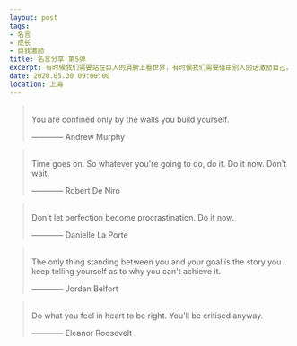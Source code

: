 ```yaml
---
layout: post
tags: 
- 名言
- 成长
- 自我激励
title: 名言分享 第5弹
excerpt: 有时候我们需要站在巨人的肩膀上看世界，有时候我们需要借由别人的话激励自己，有时候我们需要提醒自己变得更加优秀。
date: 2020.05.30 09:00:00
location: 上海
---
```


> <span class="icon-quotes-left"></span>  
> You are confined only by the walls you build yourself.
> <div class="source">———— Andrew Murphy</div>  
> <div class="quotes-right"><span class="icon-quotes-right"></span></div>

> <span class="icon-quotes-left"></span>  
> Time goes on. So whatever you're going to do, do it. Do it now. Don't wait.
> <div class="source">———— Robert De Niro</div>  
> <div class="quotes-right"><span class="icon-quotes-right"></span></div>

> <span class="icon-quotes-left"></span>  
> Don't let perfection become procrastination. Do it now.
> <div class="source">———— Danielle La Porte</div>  
> <div class="quotes-right"><span class="icon-quotes-right"></span></div>

> <span class="icon-quotes-left"></span>  
> The only thing standing between you and your goal is the story you keep telling yourself as to why you can't achieve it.            
> <div class="source">———— Jordan Belfort</div>  
> <div class="quotes-right"><span class="icon-quotes-right"></span></div>

> <span class="icon-quotes-left"></span>  
> Do what you feel in heart to be right. You'll be critised anyway.
> <div class="source">———— Eleanor Roosevelt</div>  
> <div class="quotes-right"><span class="icon-quotes-right"></span></div>